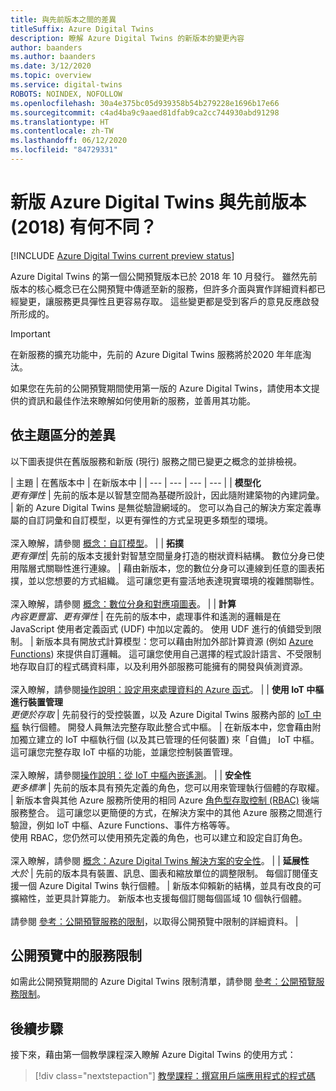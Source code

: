 ```yaml
---
title: 與先前版本之間的差異
titleSuffix: Azure Digital Twins
description: 瞭解 Azure Digital Twins 的新版本的變更內容
author: baanders
ms.author: baanders
ms.date: 3/12/2020
ms.topic: overview
ms.service: digital-twins
ROBOTS: NOINDEX, NOFOLLOW
ms.openlocfilehash: 30a4e375bc05d939358b54b279228e1696b17e66
ms.sourcegitcommit: c4ad4ba9c9aaed81dfab9ca2cc744930abd91298
ms.translationtype: HT
ms.contentlocale: zh-TW
ms.lasthandoff: 06/12/2020
ms.locfileid: "84729331"
---
```

# <a name="how-is-the-new-azure-digital-twins-different-from-the-previous-version-2018"></a>新版 Azure Digital Twins 與先前版本 (2018) 有何不同？

[!INCLUDE [Azure Digital Twins current preview status](../../includes/digital-twins-preview-status.md)]

Azure Digital Twins 的第一個公開預覽版本已於 2018 年 10 月發行。 雖然先前版本的核心概念已在公開預覽中傳遞至新的服務，但許多介面與實作詳細資料都已經變更，讓服務更具彈性且更容易存取。 這些變更都是受到客戶的意見反應啟發所形成的。

> [!IMPORTANT]
> 在新服務的擴充功能中，先前的 Azure Digital Twins 服務將於2020 年年底淘汰。

如果您在先前的公開預覽期間使用第一版的 Azure Digital Twins，請使用本文提供的資訊和最佳作法來瞭解如何使用新的服務，並善用其功能。

## <a name="differences-by-topic"></a>依主題區分的差異

以下圖表提供在舊版服務和新版 (現行) 服務之間已變更之概念的並排檢視。

| 主題 | 在舊版本中 | 在新版本中 |
| --- | --- | --- | --- |
| **模型化**<br>*更有彈性* | 先前的版本是以智慧空間為基礎所設計，因此隨附建築物的內建詞彙。 | 新的 Azure Digital Twins 是無從驗證網域的。 您可以為自己的解決方案定義專屬的自訂詞彙和自訂模型，以更有彈性的方式呈現更多類型的環境。<br><br>深入瞭解，請參閱 [概念：自訂模型](concepts-models.md)。 |
| **拓撲**<br>*更有彈性*| 先前的版本支援針對智慧空間量身打造的樹狀資料結構。 數位分身已使用階層式關聯性進行連線。 | 藉由新版本，您的數位分身可以連線到任意的圖表拓撲，並以您想要的方式組織。 這可讓您更有靈活地表達現實環境的複雜關聯性。<br><br>深入瞭解，請參閱 [概念：數位分身和對應項圖表](concepts-twins-graph.md)。 |
| **計算**<br>*內容更豐富、更有彈性* | 在先前的版本中，處理事件和遙測的邏輯是在 JavaScript 使用者定義函式 (UDF) 中加以定義的。 使用 UDF 進行的偵錯受到限制。 | 新版本具有開放式計算模型：您可以藉由附加外部計算資源 (例如 [Azure Functions](../azure-functions/functions-overview.md)) 來提供自訂邏輯。 這可讓您使用自己選擇的程式設計語言、不受限制地存取自訂的程式碼資料庫，以及利用外部服務可能擁有的開發與偵測資源。<br><br>深入瞭解，請參閱[操作說明：設定用來處理資料的 Azure 函式](how-to-create-azure-function.md)。 |
| **使用 IoT 中樞進行裝置管理**<br>*更便於存取* | 先前發行的受控裝置，以及 Azure Digital Twins 服務內部的 [IoT 中樞](../iot-hub/about-iot-hub.md) 執行個體。 開發人員無法完整存取此整合式中樞。 | 在新版本中，您會藉由附加獨立建立的 IoT 中樞執行個 (以及其已管理的任何裝置) 來「自備」 IoT 中樞。 這可讓您完整存取 IoT 中樞的功能，並讓您控制裝置管理。<br><br>深入瞭解，請參閱[操作說明：從 IoT 中樞內嵌遙測](how-to-ingest-iot-hub-data.md)。 |
| **安全性**<br>*更多標準* | 先前的版本具有預先定義的角色，您可以用來管理執行個體的存取權。 | 新版本會與其他 Azure 服務所使用的相同 Azure [角色型存取控制 (RBAC)](../role-based-access-control/overview.md) 後端服務整合。 這可讓您以更簡便的方式，在解決方案中的其他 Azure 服務之間進行驗證，例如 IoT 中樞、Azure Functions、事件方格等等。<br>使用 RBAC，您仍然可以使用預先定義的角色，也可以建立和設定自訂角色。<br><br>深入瞭解，請參閱 [概念：Azure Digital Twins 解決方案的安全性](concepts-security.md)。 |
| **延展性**<br>*大於* | 先前的版本具有裝置、訊息、圖表和縮放單位的調整限制。 每個訂閱僅支援一個 Azure Digital Twins 執行個體。  | 新版本仰賴新的結構，並具有改良的可擴縮性，並更具計算能力。 新版本也支援每個訂閱每個區域 10 個執行個體。<br><br>請參閱 [參考：公開預覽服務的限制](reference-service-limits.md)，以取得公開預覽中限制的詳細資料。 |

## <a name="service-limits-in-public-preview"></a>公開預覽中的服務限制

如需此公開預覽期間的 Azure Digital Twins 限制清單，請參閱 [參考：公開預覽服務限制](reference-service-limits.md)。

## <a name="next-steps"></a>後續步驟

接下來，藉由第一個教學課程深入瞭解 Azure Digital Twins 的使用方式：

> [!div class="nextstepaction"]
> [教學課程：撰寫用戶端應用程式的程式碼](tutorial-code.md)